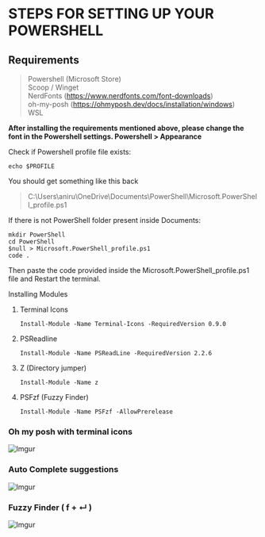 # STEPS FOR SETTING UP YOUR POWERSHELL

## Requirements
> Powershell (Microsoft Store) <br>
> Scoop / Winget <br>
> NerdFonts (https://www.nerdfonts.com/font-downloads) <br>
> oh-my-posh (https://ohmyposh.dev/docs/installation/windows) <br>
> WSL 


**After installing the requirements mentioned above, please change the font in the Powershell settings. Powershell > Appearance**

Check if Powershell profile file exists:
```
echo $PROFILE
```
You should get something like this back
> C:\Users\aniru\OneDrive\Documents\PowerShell\Microsoft.PowerShell_profile.ps1

If there is not PowerShell folder present inside Documents:
```
mkdir PowerShell
cd PowerShell
$null > Microsoft.PowerShell_profile.ps1
code .
```

Then paste the code provided inside the Microsoft.PowerShell_profile.ps1 file and Restart the terminal. 

Installing Modules

1. Terminal Icons
   ```
   Install-Module -Name Terminal-Icons -RequiredVersion 0.9.0
   ```
2. PSReadline
   ```
   Install-Module -Name PSReadLine -RequiredVersion 2.2.6
   ```
3. Z (Directory jumper)
   ```
   Install-Module -Name z
   ```
4. PSFzf (Fuzzy Finder)
   ```
   Install-Module -Name PSFzf -AllowPrerelease
   ```

### Oh my posh with terminal icons
![Imgur](https://i.imgur.com/SYI08SX.png)

### Auto Complete suggestions
![Imgur](https://i.imgur.com/sbFXQQ6.png)

### Fuzzy Finder ( f + ↵ )
![Imgur](https://i.imgur.com/LXGtOlI.png)
